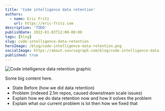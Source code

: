 ```yaml
---
title: 'Code intelligence data retention'
authors:
  - name: Eric Fritz
    url: https://eric-fritz.com
description: 'TODO'
publishDate: 2022-01-03T12:00-00:00
tags: [blog]
slug: code-intelligence-data-retention
heroImage: /blog/code-intelligence-data-retention.png
socialImage: https://about.sourcegraph.com/blog/code-intelligence-data-retention.png
published: true
---
```


![Code intelligence data retention graphic](/blog/code-intelligence-data-retention.png)

Some big content here.

- State Before (how we did data retention)
- Problem (indexed 2.1m repos, caused downstream scale issues)
- Explain how we do data retention now and how it solves the problem
- Explain what our current problem is lol then how we fixed that
